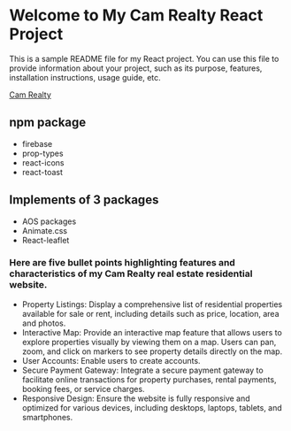 # Welcome to My Cam Realty React Project

This is a sample README file for my React project. You can use this file to provide information about your project, such as its purpose, features, installation instructions, usage guide, etc.

[Cam Realty](http://localhost:5173/)

## npm package

- firebase
- prop-types
- react-icons
- react-toast

## Implements of 3 packages

- AOS packages
- Animate.css
- React-leaflet

### Here are five bullet points highlighting features and characteristics of my Cam Realty real estate residential website.

- Property Listings: Display a comprehensive list of residential properties available for sale or rent, including details such as price, location, area and photos.
- Interactive Map: Provide an interactive map feature that allows users to explore properties visually by viewing them on a map. Users can pan, zoom, and click on markers to see property details directly on the map.
- User Accounts: Enable users to create accounts.
- Secure Payment Gateway: Integrate a secure payment gateway to facilitate online transactions for property purchases, rental payments, booking fees, or service charges.
- Responsive Design: Ensure the website is fully responsive and optimized for various devices, including desktops, laptops, tablets, and smartphones.